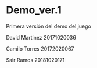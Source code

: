# Demo_ver.1
Primera versión del demo del juego

David Martinez 20171020036

Camilo Torres 20172020067

Sair Ramos 20181020171
